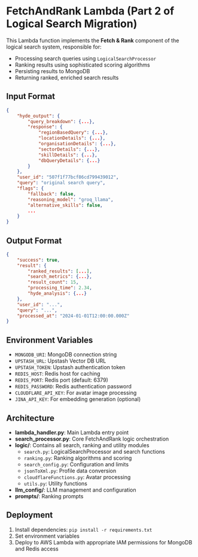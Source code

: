 # FetchAndRank Lambda (Part 2 of Logical Search Migration)

This Lambda function implements the **Fetch & Rank** component of the logical search system, responsible for:
- Processing search queries using `LogicalSearchProcessor`
- Ranking results using sophisticated scoring algorithms
- Persisting results to MongoDB
- Returning ranked, enriched search results

## Input Format

```json
{
    "hyde_output": {
        "query_breakdown": {...},
        "response": {
            "regionBasedQuery": {...},
            "locationDetails": {...},
            "organisationDetails": {...},
            "sectorDetails": {...},
            "skillDetails": {...},
            "dbQueryDetails": {...}
        }
    },
    "user_id": "507f1f77bcf86cd799439012",
    "query": "original search query",
    "flags": {
        "fallback": false,
        "reasoning_model": "groq_llama",
        "alternative_skills": false,
        ...
    }
}
```

## Output Format

```json
{
    "success": true,
    "result": {
        "ranked_results": [...],
        "search_metrics": {...},
        "result_count": 15,
        "processing_time": 2.34,
        "hyde_analysis": {...}
    },
    "user_id": "...",
    "query": "...",
    "processed_at": "2024-01-01T12:00:00.000Z"
}
```

## Environment Variables

- `MONGODB_URI`: MongoDB connection string
- `UPSTASH_URL`: Upstash Vector DB URL
- `UPSTASH_TOKEN`: Upstash authentication token
- `REDIS_HOST`: Redis host for caching
- `REDIS_PORT`: Redis port (default: 6379)
- `REDIS_PASSWORD`: Redis authentication password
- `CLOUDFLARE_API_KEY`: For avatar image processing
- `JINA_API_KEY`: For embedding generation (optional)

## Architecture

- **lambda_handler.py**: Main Lambda entry point
- **search_processor.py**: Core FetchAndRank logic orchestration
- **logic/**: Contains all search, ranking and utility modules
  - `search.py`: LogicalSearchProcessor and search functions
  - `ranking.py`: Ranking algorithms and scoring
  - `search_config.py`: Configuration and limits
  - `jsonToXml.py`: Profile data conversion
  - `cloudflareFunctions.py`: Avatar processing
  - `utils.py`: Utility functions
- **llm_config/**: LLM management and configuration
- **prompts/**: Ranking prompts

## Deployment

1. Install dependencies: `pip install -r requirements.txt`
2. Set environment variables
3. Deploy to AWS Lambda with appropriate IAM permissions for MongoDB and Redis access